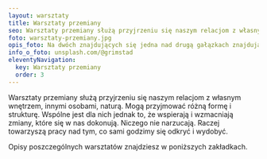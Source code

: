 ```yaml
---
layout: warsztaty
title: Warsztaty przemiany
seo: Warsztaty przemiany służą przyjrzeniu się naszym relacjom z własnym wnętrzem, innymi osobami, naturą. Wspierają i wzmacniają zmiany, które się w nas dokonują.
foto: warsztaty-przemiany.jpg
opis_foto: Na dwóch znajdujących się jedna nad drugą gałązkach znajdują się kokony motyli. Na niższej z gałązek przysiadł motyl, który przeszedł już metamorfozę.
info_o_foto: unsplash.com/@grimstad
eleventyNavigation:
  key: Warsztaty przemiany
  order: 3
---
```

Warsztaty przemiany służą przyjrzeniu się naszym relacjom z własnym wnętrzem, innymi osobami, naturą. Mogą przyjmować różną formę i strukturę. Wspólne jest dla nich jednak to, że wspierają i wzmacniają zmiany, które się w nas dokonują. Niczego nie narzucają. Raczej towarzyszą pracy nad tym, co sami godzimy się odkryć i wydobyć.

Opisy poszczególnych warsztatów znajdziesz w poniższych zakładkach.